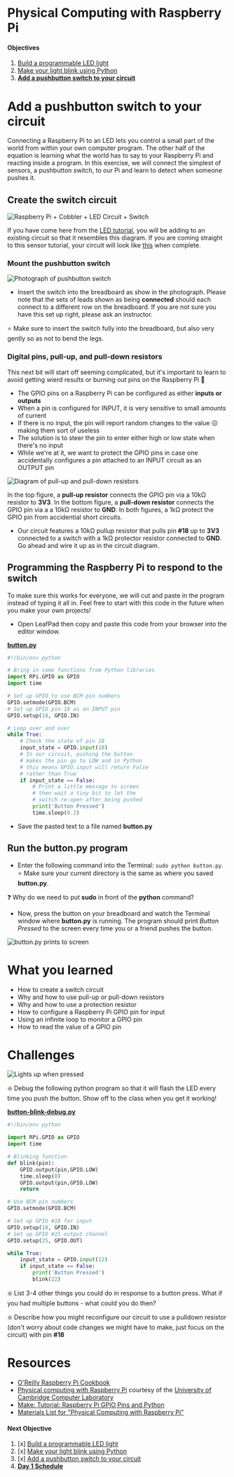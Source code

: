 Physical Computing with Raspberry Pi
====================================

#### Objectives
1. [Build a programmable LED light](01-led.md)
2. [Make your light blink using Python](02-programming.md)
3. **[Add a pushbutton switch to your circuit](03-switch.md)**

# Add a pushbutton switch to your circuit

Connecting a Raspberry Pi to an LED lets you control a small part of the world from within your own computer program. The other half of the equation is learning what the world has to say to your Raspberry Pi and reacting inside a program. In this exercise, we will connect the simplest of sensors, a pushbutton switch, to our Pi and learn to detect when someone pushes it.

## Create the switch circuit

![Raspberry Pi + Cobbler + LED Circuit + Switch](images/led-plus-switch_bb.png)

If you have come here from the [LED tutorial](01-led.md), you will be adding to an existing circuit so that it resembles this diagram. If you are coming straight to this sensor tutorial, your circuit will look like [this](images/just-switch_bb.png) when complete.

### Mount the pushbutton switch

![Photograph of pushbutton switch](images/momentary-topdown.jpg)

* Insert the switch into the breadboard as show in the photograph. Please note that the sets of leads shown as being **connected** should each connect to a different row on the breadboard. If you are not sure you have this set up right, please ask an instructor.

:star: Make sure to insert the switch fully into the breadboard, but also very gently so as not to bend the legs.

### Digital pins, pull-up, and pull-down resistors

This next bit will start off seeming complicated, but it's important to learn to avoid getting wierd results or burning out pins on the Raspberry Pi :grimacing:

* The GPIO pins on a Raspberry Pi can be configured as either **inputs or outputs**
* When a pin is configured for INPUT, it is very sensitive to small amounts of current
* If there is no input, the pin will report random changes to the value :confounded: making them sort of useless
* The solution is to steer the pin to enter either high or low state when there's no input
* While we're at it, we want to protect the GPIO pins in case one accidentally configures a pin attached to an INPUT circuit as an OUTPUT pin

![Diagram of pull-up and pull-down resistors](images/pullupdown.jpg)

In the top figure, a **pull-up resistor** connects the GPIO pin via a 10kΩ resistor to **3V3**. In the bottom figure, a **pull-down resistor** connects the GPIO pin via a a 10kΩ resistor to **GND**. In both figures, a 1kΩ protect the GPIO pin from accidential short circuits.

* Our circuit features a 10kΩ pullup resistor that pulls pin **#18** up to **3V3** connected to a switch with a 1kΩ protector resistor connected to **GND**. Go ahead and wire it up as in the circuit diagram.

## Programming the Raspberry Pi to respond to the switch

To make sure this works for everyone, we will cut and paste in the program instead of typing it all in. Feel free to start with this code in the future when you make your own projects!

* Open LeafPad then copy and paste this code from your browser into the editor window.

**[button.py](other-materials/button.py)**
```python
#!/bin/env python

# Bring in some functions from Python libraries
import RPi.GPIO as GPIO
import time

# Set up GPIO to use BCM pin numbers
GPIO.setmode(GPIO.BCM)
# Set up GPIO pin 18 as an INPUT pin
GPIO.setup(18, GPIO.IN)

# Loop over and over
while True:
    # Check the state of pin 18
    input_state = GPIO.input(18)
    # In our circuit, pushing the button
    # makes the pin go to LOW and in Python
    # this means GPIO.input will return False
    # rather than True
    if input_state == False:
        # Print a little message to screen
        # then wait a tiny bit to let the
        # switch re-open after being pushed
        print('Button Pressed')
        time.sleep(0.2)

```

* Save the pasted text to a file named **button.py**

## Run the button.py program

* Enter the following command into the Terminal: `sudo python button.py`. :star: Make sure your current directory is the same as where you saved **button.py**.

:question: Why do we need to put **sudo** in front of the **python** command?

* Now, press the button on your breadboard and watch the Terminal window where **button.py** is running. The program should print _Button Pressed_ to the screen every time you or a friend pushes the button.

![button.py prints to screen](images/terminal-button-py.png)

# What you learned
* How to create a switch circuit
* Why and how to use pull-up or pull-down resistors
* Why and how to use a protection resistor
* How to configure a Raspberry Pi GPIO pin for input
* Using an infinite loop to monitor a GPIO pin
* How to read the value of a GPIO pin

# Challenges

![Lights up when pressed](images/lightup.jpg)

:sparkle: Debug the following python program so that it will flash the LED every time you push the button. Show off to the class when you get it working!

**[button-blink-debug.py](other-materials/button-blink-debug.py)**
```python
#!/bin/env python

import RPi.GPIO as GPIO
import time

# Blinking function
def blink(pin):
    GPIO.output(pin,GPIO.LOW)
    time.sleep(0)
    GPIO.output(pin,GPIO.LOW)
    return

# Use BCM pin numbers
GPIO.setmode(GPIO.BCM)

# Set up GPIO #18 for input
GPIO.setup(18, GPIO.IN)
# Set up GPIO #25 output channel
GPIO.setup(25, GPIO.OUT)

while True:
    input_state = GPIO.input(12)
    if input_state == False:
        print('Button Pressed')
        blink(22)

```

:sparkle: List 3-4 other things you could do in response to a button press. What if you had multiple buttons - what could you do then?

:sparkle: Describe how you might reconfigure our circuit to use a pulldown resistor (don't worry about code changes we might have to make, just focus on the circuit) with pin **#18**

# Resources
* [O'Reilly Raspberry Pi Cookbook](http://razzpisampler.oreilly.com/ch07.html)
* [Physical computing with Raspberry Pi](https://www.cl.cam.ac.uk/projects/raspberrypi/tutorials/robot/buttons_and_switches/) courtesy of the [University of Cambridge Computer Laboratory](https://www.cl.cam.ac.uk/)
* [Make: Tutorial: Raspberry Pi GPIO Pins and Python](http://makezine.com/projects/tutorial-raspberry-pi-gpio-pins-and-python/)
* [Materials List for "Physical Computing with Raspberry Pi"](10-materials.md#materials-list-introduction-to-physical-computing)

#### Next Objective
1. [x] [Build a programmable LED light](01-led.md)
2. [x] [Make your light blink using Python](02-programming.md)
3. [x] [Add a pushbutton switch to your circuit](03-switch.md)
4. **[Day 1 Schedule](../../README.md#day-1)**

